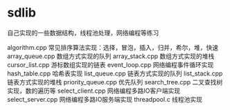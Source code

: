 # sdlib
自己实现的一些数据结构，线程池处理，网络编程等练习

algorithm.cpp  常见排序算法实现：选择，冒泡，插入，归并，希尔，堆，快速
array_queue.cpp  数组方式实现的队列
array_stack.cpp  数组方式实现的堆栈
cursor_list.cpp  游标数组实现的链表
event_loop.cpp  网络编程事件循环实现
hash_table.cpp  哈希表实现
list_queue.cpp  链表方式实现的队列
list_stack.cpp  链表方式实现的堆栈
priority_queue.cpp  优先队列
search_tree.cpp  二叉查找树实现，数的遍历等
select_client.cpp  网络编程多路IO客户端实现
select_server.cpp  网络编程多路IO服务端实现
threadpool.c  线程池实现
